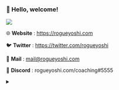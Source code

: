 ### 👋 Hello, welcome!

[![](https://github-readme-stats.vercel.app/api?username=rogueyoshi&show_icons=true)](https://github.com/rogueyoshi)

🌐 **Website** : https://rogueyoshi.com

🐦 **Twitter** : https://twitter.com/rogueyoshi

📧 **Mail** : mail@rogueyoshi.com

👾 **Discord** : rogueyoshi.com/coaching#5555

<details>
<summary></summary>
<img src="https://ga-beacon.appspot.com/UA-30416276-5/rogueyoshi/">
</details>

